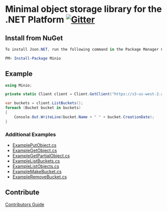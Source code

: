 # Minimal object storage library for the .NET Platform [![Gitter](https://badges.gitter.im/Join%20Chat.svg)](https://gitter.im/Minio/minio?utm_source=badge&utm_medium=badge&utm_campaign=pr-badge&utm_content=badge)

## Install from NuGet

```powershell
To install Json.NET, run the following command in the Package Manager Console

PM> Install-Package Minio
```

## Example
```cs
using Minio;

private static Client client = Client.GetClient("https://s3-us-west-2.amazonaws.com", "Access Key", "Secret Key");

var buckets = client.ListBuckets();
foreach (Bucket bucket in buckets)
{
    Console.Out.WriteLine(bucket.Name + " " + bucket.CreationDate);
}

```

### Additional Examples

* [ExamplePutObject.cs](./Minio.Tests/Examples/ExamplePutObject.cs)
* [ExampleGetObject.cs](./Minio.Tests/Examples/ExampleGetObject.cs)
* [ExampleGetPartialObject.cs](./Minio.Tests/Examples/ExampleGetPartialObject.cs)
* [ExampleListBuckets.cs](./Minio.Tests/Examples/ExampleListBuckets.cs)
* [ExampleListObjects.cs](./Minio.Tests/Examples/ExampleListObjects.cs)
* [ExampleMakeBucket.cs](./Minio.Tests/Examples/ExampleMakeBucket.cs)
* [ExampleRemoveBucket.cs](./Minio.Tests/Examples/ExampleRemoveBucket.cs)

## Contribute

[Contributors Guide](./CONTRIBUTING.md)
